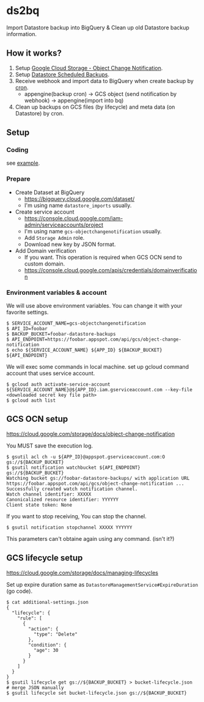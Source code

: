 # ds2bq

Import Datastore backup into BigQuery & Clean up old Datastore backup information.

## How it works?

1. Setup [Google Cloud Storage - Object Change Notification](https://cloud.google.com/storage/docs/object-change-notification).
2. Setup [Datastore Scheduled Backups](https://cloud.google.com/appengine/articles/scheduled_backups).
3. Receive webhook and import data to BigQuery when create backup by [cron](https://cloud.google.com/appengine/docs/go/config/cron).
    * appengine(backup cron) -> GCS object (send notification by webhook) -> appengine(import into bq)
4. Clean up backups on GCS files (by lifecycle) and meta data (on Datastore) by cron.

## Setup

### Coding

see [example](https://github.com/favclip/ds2bq/blob/master/example/main.go).

### Prepare

* Create Dataset at BigQuery
    * https://bigquery.cloud.google.com/dataset/
    * I'm using name `datastore_imports` usually.
* Create service account
    * https://console.cloud.google.com/iam-admin/serviceaccounts/project
    * I'm using name `gcs-objectchangenotification` usually.
    * Add `Storage Admin` role.
    * Download new key by JSON format.
* Add Domain verification
    * If you want. This operation is required when GCS OCN send to custom domain.
    * https://console.cloud.google.com/apis/credentials/domainverification

### Environment variables & account

We will use above environment variables.
You can change it with your favorite settings.

```
$ SERVICE_ACCOUNT_NAME=gcs-objectchangenotification
$ API_ID=foobar
$ BACKUP_BUCKET=foobar-datastore-backups
$ API_ENDPOINT=https://foobar.appspot.com/api/gcs/object-change-notification
$ echo ${SERVICE_ACCOUNT_NAME} ${APP_ID} ${BACKUP_BUCKET} ${API_ENDPOINT}
```

We will exec some commands in local machine.
set up gcloud command account that uses service account.

```
$ gcloud auth activate-service-account ${SERVICE_ACCOUNT_NAME}@${APP_ID}.iam.gserviceaccount.com --key-file <downloaded secret key file path>
$ gcloud auth list
```

## GCS OCN setup

https://cloud.google.com/storage/docs/object-change-notification

You MUST save the execution log.

```
$ gsutil acl ch -u ${APP_ID}@appspot.gserviceaccount.com:O gs://${BACKUP_BUCKET}
$ gsutil notification watchbucket ${API_ENDPOINT} gs://${BACKUP_BUCKET}
Watching bucket gs://foobar-datastore-backups/ with application URL https://foobar.appspot.com/api/gcs/object-change-notification ...
Successfully created watch notification channel.
Watch channel identifier: XXXXX
Canonicalized resource identifier: YYYYYY
Client state token: None
```

If you want to stop receiving, You can stop the channel.

```
$ gsutil notification stopchannel XXXXX YYYYYY
```

This parameters can't obtaine again using any command. (isn't it?)

## GCS lifecycle setup

https://cloud.google.com/storage/docs/managing-lifecycles

Set up expire duration same as `DatastoreManagementService#ExpireDuration` (go code).

```
$ cat additional-settings.json
{
  "lifecycle": {
    "rule": [
      {
        "action": {
          "type": "Delete"
        },
        "condition": {
          "age": 30
        }
      }
    ]
  }
}
$ gsutil lifecycle get gs://${BACKUP_BUCKET} > bucket-lifecycle.json
# merge JSON manually
$ gsutil lifecycle set bucket-lifecycle.json gs://${BACKUP_BUCKET}
```
